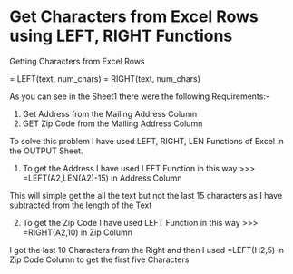 # Get Characters from Excel Rows using LEFT, RIGHT Functions
Getting Characters from Excel Rows

= LEFT(text, num_chars)
= RIGHT(text, num_chars)

As you can see in the Sheet1 there were the following Requirements:-

1) Get Address from the Mailing Address Column
2) GET Zip Code from the Mailing Address Column

To solve this problem I have used LEFT, RIGHT, LEN Functions of Excel in the OUTPUT Sheet.

1) To get the Address I have used LEFT Function in this way >>> =LEFT(A2,LEN(A2)-15) in Address Column

This will simple get the all the text but not the last 15 characters as I have subtracted from the length of the Text

2) To get the Zip Code I have used LEFT Function in this way >>> =RIGHT(A2,10) in Zip Column

I got the last 10 Characters from the Right and then I used =LEFT(H2,5) in Zip Code Column to get the first five Characters

